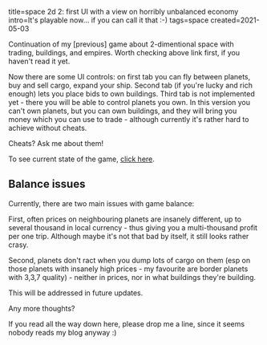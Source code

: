 title=space 2d 2: first UI with a view on horribly unbalanced economy
intro=It's playable now… if you can call it that :-)
tags=space
created=2021-05-03

Continuation of my [previous] game about 2-dimentional space with trading, buildings, and empires.
Worth checking above link first, if you haven't read it yet.

[prev]: space-2d-1-a-game-which-plays-by-itself.html

Now there are some UI controls: on first tab you can fly between planets, buy and sell cargo, expand your ship.
Second tab (if you're lucky and rich enough) lets you place bids to own buildings.
Third tab is not implemented yet - there you will be able to control planets you own.
In this version you can't own planets, but you can own buildings, and they will bring you money which you can use to trade - although currently it's rather hard to achieve without cheats.

Cheats? Ask me about them!

To see current state of the game, [click here][cur].

[cur]: space-2d-2-first-ui-with-a-view-on-horribly-unbalanced-economy/ui.html

Balance issues
--------------

Currently, there are two main issues with game balance:

First, often prices on neighbouring planets are insanely different, up to several thousand in local currency - thus giving you a multi-thousand profit per one trip.
Although maybe it's not that bad by itself, it still looks rather crasy.

Second, planets don't ract when you dump lots of cargo on them (esp on those planets with insanely high prices - my favourite are border planets with 3,3,7 quality) - neither in prices, nor in what buildings they're building.

This will be addressed in future updates.

Any more thoughts?

If you read all the way down here, please drop me a line, since it seems nobody reads my blog anyway :)
